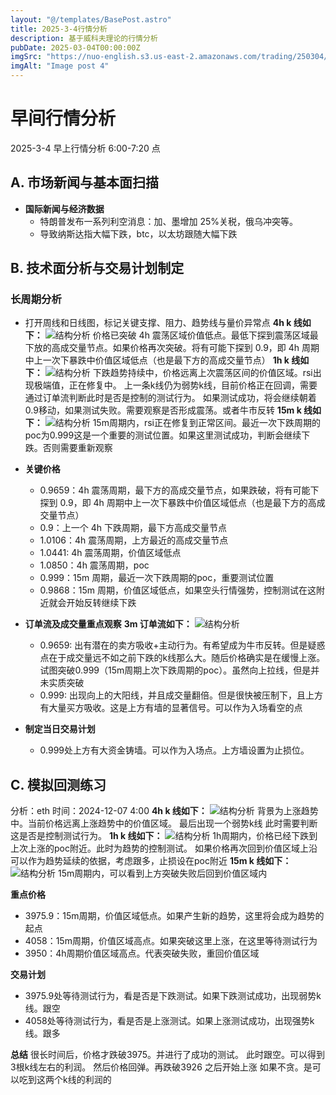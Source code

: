 ```yaml
---
layout: "@/templates/BasePost.astro"
title: 2025-3-4行情分析
description: 基于威科夫理论的行情分析
pubDate: 2025-03-04T00:00:00Z
imgSrc: "https://nuo-english.s3.us-east-2.amazonaws.com/trading/250304/tradingview4h.jpg"
imgAlt: "Image post 4"
---
```


# 早间行情分析

2025-3-4 早上行情分析 6:00-7:20 点

## A. 市场新闻与基本面扫描

- **国际新闻与经济数据**
  - 特朗普发布一系列利空消息：加、墨增加 25%关税，俄乌冲突等。
  - 导致纳斯达指大幅下跌，btc，以太坊跟随大幅下跌

## B. 技术面分析与交易计划制定

### 长周期分析

- 打开周线和日线图，标记关键支撑、阻力、趋势线与量价异常点
  **4h k 线如下：**
  ![结构分析](https://nuo-english.s3.us-east-2.amazonaws.com/trading/250304/tradingview4h.jpg)
  价格已突破 4h 震荡区域价值低点。最低下探到震荡区域最下放的高成交量节点。如果价格再次突破。将有可能下探到 0.9，即 4h 周期中上一次下暴跌中价值区域低点（也是最下方的高成交量节点）
  **1h k 线如下：**
  ![结构分析](https://nuo-english.s3.us-east-2.amazonaws.com/trading/250304/tradingview1h.jpg)
  下跌趋势持续中，价格远离上次震荡区间的价值区域。rsi出现极端值，正在修复中。
  上一条k线仍为弱势k线，目前价格正在回调，需要通过订单流判断此时是否是控制的测试行为。
  如果测试成功，将会继续朝着0.9移动，如果测试失败。需要观察是否形成震荡。或者牛市反转
  **15m k 线如下：**
  ![结构分析](https://nuo-english.s3.us-east-2.amazonaws.com/trading/250304/tradingview15m.jpg)
  15m周期内，rsi正在修复到正常区间。最近一次下跌周期的poc为0.999这是一个重要的测试位置。如果这里测试成功，判断会继续下跌。否则需要重新观察
- **关键价格**
  - 0.9659：4h 震荡周期，最下方的高成交量节点，如果跌破，将有可能下探到 0.9，即 4h 周期中上一次下暴跌中价值区域低点（也是最下方的高成交量节点）
  - 0.9：上一个 4h 下跌周期，最下方高成交量节点
  - 1.0106：4h 震荡周期，上方最近的高成交量节点
  - 1.0441: 4h 震荡周期，价值区域低点
  - 1.0850：4h 震荡周期，poc
  - 0.999：15m 周期，最近一次下跌周期的poc，重要测试位置
  - 0.9868：15m 周期，价值区域低点，如果空头行情强势，控制测试在这附近就会开始反转继续下跌

- **订单流及成交量重点观察**
  **3m 订单流如下：**
  ![结构分析](https://nuo-english.s3.us-east-2.amazonaws.com/trading/250304/tradinglite3m.jpg)
  - 0.9659: 出有潜在的卖方吸收+主动行为。有希望成为牛市反转。但是疑惑点在于成交量远不如之前下跌的k线那么大。随后价格确实是在缓慢上涨。试图突破0.999（15m周期上次下跌周期的poc）。虽然向上拉线，但是并未实质突破
  - 0.999: 出现向上的大阳线，并且成交量翻倍。但是很快被压制下，且上方有大量买方吸收。这是上方有墙的显著信号。可以作为入场看空的点
  

- **制定当日交易计划**
  - 0.999处上方有大资金铸墙。可以作为入场点。上方墙设置为止损位。
## C. 模拟回测练习
分析：eth
时间：2024-12-07 4:00 
**4h k 线如下：**
![结构分析](https://nuo-english.s3.us-east-2.amazonaws.com/trading/250304-test/tradingview4h.jpg)
背景为上涨趋势中。当前价格远离上涨趋势中的价值区域。
最后出现一个弱势k线
此时需要判断这是否是控制测试行为。
**1h k 线如下：**
![结构分析](https://nuo-english.s3.us-east-2.amazonaws.com/trading/250304-test/tradingview1h.jpg)
1h周期内，价格已经下跌到上次上涨的poc附近。此时为趋势的控制测试。
如果价格再次回到价值区域上沿可以作为趋势延续的依据，考虑跟多，止损设在poc附近
**15m k 线如下：**
![结构分析](https://nuo-english.s3.us-east-2.amazonaws.com/trading/250304-test/tradingview15m.jpg)
15m周期内，可以看到上方突破失败后回到价值区域内

**重点价格**
- 3975.9：15m周期，价值区域低点。如果产生新的趋势，这里将会成为趋势的起点
- 4058：15m周期，价值区域高点。如果突破这里上涨，在这里等待测试行为
- 3950：4h周期价值区域高点。代表突破失败，重回价值区域

**交易计划**
- 3975.9处等待测试行为，看是否是下跌测试。如果下跌测试成功，出现弱势k线。跟空
- 4058处等待测试行为，看是否是上涨测试。如果上涨测试成功，出现强势k线。跟多

**总结**
很长时间后，价格才跌破3975。并进行了成功的测试。
此时跟空。可以得到3根k线左右的利润。
然后价格回弹。再跌破3926
之后开始上涨
如果不贪。是可以吃到这两个k线的利润的